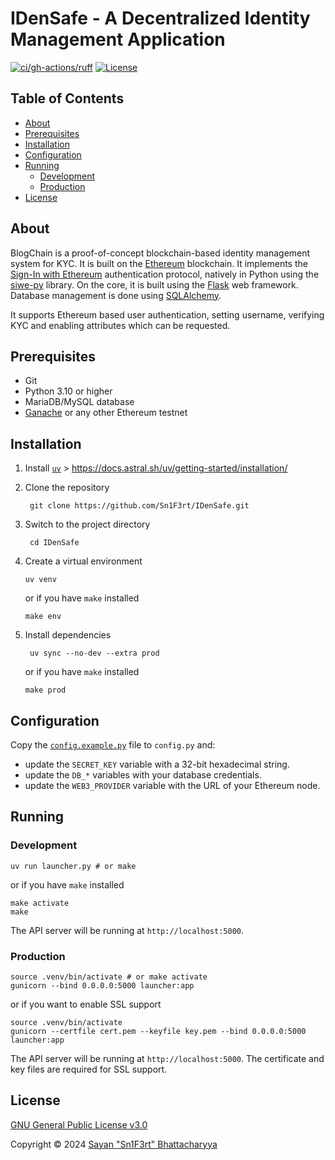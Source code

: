 # IDenSafe - A Decentralized Identity Management Application

[![ci/gh-actions/ruff](https://github.com/Sn1F3rt/IDenSafe/actions/workflows/ruff.yml/badge.svg)](https://github.com/Sn1F3rt/IDenSafe/actions/workflows/ruff.yml)
[![License](https://img.shields.io/github/license/Sn1F3rt/BlogChain)](LICENSE)


## Table of Contents

- [About](#about)
- [Prerequisites](#prerequisites)
- [Installation](#installation)
- [Configuration](#configuration)
- [Running](#running)
  - [Development](#development)
  - [Production](#production)
- [License](#license)

## About

BlogChain is a proof-of-concept blockchain-based identity management system for KYC. It is built on the [Ethereum](https://ethereum.org/en/) blockchain. It implements the [Sign-In with Ethereum](https://login.xyz/) authentication protocol, natively in Python using the [siwe-py](https://pypi.org/project/siwe/) library. On the core, it is built using the [Flask](https://flask.palletsprojects.com/) web framework. Database management is done using [SQLAlchemy](https://www.sqlalchemy.org/). 

It supports Ethereum based user authentication, setting username, verifying KYC and enabling attributes which can be requested.

## Prerequisites

- Git
- Python 3.10 or higher
- MariaDB/MySQL database
- [Ganache](https://www.trufflesuite.com/ganache) or any other Ethereum testnet

## Installation

1. Install [`uv`](https://docs.astral.sh/uv/) > https://docs.astral.sh/uv/getting-started/installation/

2. Clone the repository

   ```shell
    git clone https://github.com/Sn1F3rt/IDenSafe.git
   ```
   
3. Switch to the project directory

   ```shell
    cd IDenSafe
   ```
   
4. Create a virtual environment

   ```shell
   uv venv
   ```
   or if you have `make` installed

   ```shell
   make env
   ```
   
5. Install dependencies

   ```shell
    uv sync --no-dev --extra prod
   ```
   or if you have `make` installed

   ```shell
   make prod
   ```

## Configuration

Copy the [`config.example.py`](config.example.py) file to `config.py` and:

- update the `SECRET_KEY` variable with a 32-bit hexadecimal string.
- update the `DB_*` variables with your database credentials.
- update the `WEB3_PROVIDER` variable with the URL of your Ethereum node.

## Running

### Development

```shell
uv run launcher.py # or make
```

or if you have `make` installed

```shell
make activate
make
```

The API server will be running at `http://localhost:5000`.

### Production

```shell
source .venv/bin/activate # or make activate
gunicorn --bind 0.0.0.0:5000 launcher:app
```


or if you want to enable SSL support

```shell
source .venv/bin/activate
gunicorn --certfile cert.pem --keyfile key.pem --bind 0.0.0.0:5000 launcher:app
```

The API server will be running at `http://localhost:5000`. The certificate and key files are required for SSL support.

## License

[GNU General Public License v3.0](LICENSE)

Copyright &copy; 2024 [Sayan "Sn1F3rt" Bhattacharyya](https://sn1f3rt.dev)
